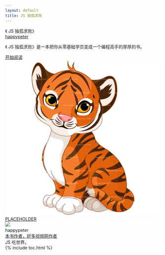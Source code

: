 ```yaml
---
layout: default
title: JS 独孤求败
---
```


<section class='book'>
  <div class='wrapper-inside clearfix'>
    <div class='top-large'>
      <div class='book-title'>
        《 JS 独孤求败》
      </div>
      <div class='book-author'>
        <a href="https://github.com/happypeter">happypeter</a>
      </div>
      <p class='book-description'>
        《 JS 独孤求败》是一本把你从零基础学员变成一个编程高手的厚厚的书。
      </p>
      <a href="http://haoqicat.com/gitbeijing" class="read-btn">开始阅读</a>
    </div>
    <img alt="git" class="book-image" src="img/book-cover.jpg"/>
  </div>
</section>
<div class="divider">
  <a href="#">PLACEHOLDER</a>
</div>
<div class="reviewers">
  <div class="name-card">
    <img src="https://avatars1.githubusercontent.com/u/72467?v=3&s=460">
    <div class="text">
      <div class="name">
       happypeter
      </div>
      <div class="job-title"><a href="http://haoduoshipin.com">本书作者，好多视频网作者</a></div>
      JS 吃世界。
    </div>
  </div>
</div>
{% include toc.html %}
